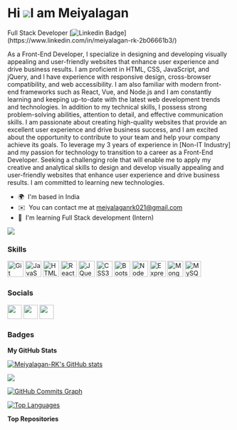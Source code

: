 Hi ![](https://user-images.githubusercontent.com/18350557/176309783-0785949b-9127-417c-8b55-ab5a4333674e.gif)I am Meiyalagan
==================================================================================================================================

Full Stack Developer
[![Linkedin Badge](https://img.shields.io/badge/-meiyalagan-blue?style=flat-square&logo=Linkedin&logoColor=white&link=[https://www.linkedin.com/in/aakash--01629954/](https://www.linkedin.com/in/meiyalagan-rk-2b06661b3/))](https://www.linkedin.com/in/meiyalagan-rk-2b06661b3/)

As a Front-End Developer, I specialize in designing and developing visually appealing and user-friendly websites that enhance user experience and drive business results. I am proficient in HTML, CSS, JavaScript, and jQuery, and I have experience with responsive design, cross-browser compatibility, and web accessibility. I am also familiar with modern front-end frameworks such as React, Vue, and Node.js and I am constantly learning and keeping up-to-date with the latest web development trends and technologies. In addition to my technical skills, I possess strong problem-solving abilities, attention to detail, and effective communication skills. I am passionate about creating high-quality websites that provide an excellent user experience and drive business success, and I am excited about the opportunity to contribute to your team and help your company achieve its goals. To leverage my 3 years of experience in \[Non-IT Industry\] and my passion for technology to transition to a career as a Front-End Developer. Seeking a challenging role that will enable me to apply my creative and analytical skills to design and develop visually appealing and user-friendly websites that enhance user experience and drive business results. I am committed to learning new technologies.

* 🌍  I'm based in India
* ✉️  You can contact me at [meiyalaganrk021@gmail.com](mailto:meiyalaganrk021@gmail.com)
* 🧠  I'm learning Full Stack development (Intern)

<a href="https://www.github.com/Meiyalagan-RK" target="_blank" rel="noreferrer"><img
src="https://img.shields.io/github/followers/Meiyalagan-RK?logo=github&style=for-the-badge&color=0891b2&labelColor=1c1917" /></a>

### Skills


<p align="left">
<a href="https://git-scm.com/" target="_blank" rel="noreferrer"><img src="https://raw.githubusercontent.com/danielcranney/readme-generator/main/public/icons/skills/git-colored.svg" width="36" height="36" alt="Git" /></a>
<a href="https://developer.mozilla.org/en-US/docs/Web/JavaScript" target="_blank" rel="noreferrer"><img src="https://raw.githubusercontent.com/danielcranney/readme-generator/main/public/icons/skills/javascript-colored.svg" width="36" height="36" alt="JavaScript" /></a>
<a href="https://developer.mozilla.org/en-US/docs/Glossary/HTML5" target="_blank" rel="noreferrer"><img src="https://raw.githubusercontent.com/danielcranney/readme-generator/main/public/icons/skills/html5-colored.svg" width="36" height="36" alt="HTML5" /></a>
<a href="https://reactjs.org/" target="_blank" rel="noreferrer"><img src="https://raw.githubusercontent.com/danielcranney/readme-generator/main/public/icons/skills/react-colored.svg" width="36" height="36" alt="React" /></a>
<a href="https://jquery.com/" target="_blank" rel="noreferrer"><img src="https://raw.githubusercontent.com/danielcranney/readme-generator/main/public/icons/skills/jquery-colored.svg" width="36" height="36" alt="JQuery" /></a>
<a href="https://www.w3.org/TR/CSS/#css" target="_blank" rel="noreferrer"><img src="https://raw.githubusercontent.com/danielcranney/readme-generator/main/public/icons/skills/css3-colored.svg" width="36" height="36" alt="CSS3" /></a>
<a href="https://getbootstrap.com/" target="_blank" rel="noreferrer"><img src="https://raw.githubusercontent.com/danielcranney/readme-generator/main/public/icons/skills/bootstrap-colored.svg" width="36" height="36" alt="Bootstrap" /></a>
<a href="https://nodejs.org/en/" target="_blank" rel="noreferrer"><img src="https://raw.githubusercontent.com/danielcranney/readme-generator/main/public/icons/skills/nodejs-colored.svg" width="36" height="36" alt="NodeJS" /></a>
<a href="https://expressjs.com/" target="_blank" rel="noreferrer"><img src="https://raw.githubusercontent.com/danielcranney/readme-generator/main/public/icons/skills/express-colored.svg" width="36" height="36" alt="Express" /></a>
<a href="https://www.mongodb.com/" target="_blank" rel="noreferrer"><img src="https://raw.githubusercontent.com/danielcranney/readme-generator/main/public/icons/skills/mongodb-colored.svg" width="36" height="36" alt="MongoDB" /></a>
<a href="https://www.mysql.com/" target="_blank" rel="noreferrer"><img src="https://raw.githubusercontent.com/danielcranney/readme-generator/main/public/icons/skills/mysql-colored.svg" width="36" height="36" alt="MySQL" /></a>
</p>


### Socials

<p align="left"> <a href="https://www.github.com/Meiyalagan-RK" target="_blank" rel="noreferrer"><img src="https://raw.githubusercontent.com/danielcranney/readme-generator/main/public/icons/socials/github.svg" width="32" height="32" /></a> <a href="https://www.linkedin.com/in/meiyalagan-rk-2b06661b3/" target="_blank" rel="noreferrer"><img src="https://raw.githubusercontent.com/danielcranney/readme-generator/main/public/icons/socials/linkedin.svg" width="32" height="32" /></a> <a href="https://www.twitter.com/meiyalagan021" target="_blank" rel="noreferrer"><img src="https://raw.githubusercontent.com/danielcranney/readme-generator/main/public/icons/socials/twitter.svg" width="32" height="32" /></a></p>

### Badges

<b>My GitHub Stats</b>

<a href="http://www.github.com/Meiyalagan-RK"><img src="https://github-readme-stats.vercel.app/api?username=Meiyalagan-RK&show_icons=true&hide=&count_private=true&title_color=0891b2&text_color=ffffff&icon_color=0891b2&bg_color=1c1917&hide_border=true&show_icons=true" alt="Meiyalagan-RK's GitHub stats" /></a>

<a href="http://www.github.com/Meiyalagan-RK"><img src="https://github-readme-streak-stats.herokuapp.com/?user=Meiyalagan-RK&stroke=ffffff&background=1c1917&ring=0891b2&fire=0891b2&currStreakNum=ffffff&currStreakLabel=0891b2&sideNums=ffffff&sideLabels=ffffff&dates=ffffff&hide_border=true" /></a>

<a href="http://www.github.com/Meiyalagan-RK"><img src="https://github-readme-activity-graph.cyclic.app/graph?username=Meiyalagan-RK&bg_color=1c1917&color=ffffff&line=0891b2&point=ffffff&area_color=1c1917&area=true&hide_border=true&custom_title=GitHub%20Commits%20Graph" alt="GitHub Commits Graph" /></a>

<a href="https://github.com/Meiyalagan-RK" align="left"><img src="https://github-readme-stats.vercel.app/api/top-langs/?username=Meiyalagan-RK&langs_count=10&title_color=0891b2&text_color=ffffff&icon_color=0891b2&bg_color=1c1917&hide_border=true&locale=en&custom_title=Top%20%Languages" alt="Top Languages" /></a>

<b>Top Repositories</b>

<div width="100%" align="center"></div><br /><br /><br /><br /><br /><br /><br />
